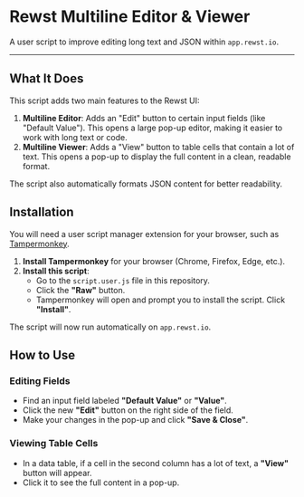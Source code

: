 # Rewst Multiline Editor & Viewer

A user script to improve editing long text and JSON within `app.rewst.io`.

---

## What It Does

This script adds two main features to the Rewst UI:

1.  **Multiline Editor**: Adds an "Edit" button to certain input fields (like "Default Value"). This opens a large pop-up editor, making it easier to work with long text or code.
2.  **Multiline Viewer**: Adds a "View" button to table cells that contain a lot of text. This opens a pop-up to display the full content in a clean, readable format.

The script also automatically formats JSON content for better readability.

## Installation

You will need a user script manager extension for your browser, such as [Tampermonkey](https://www.tampermonkey.net/).

1.  **Install Tampermonkey** for your browser (Chrome, Firefox, Edge, etc.).
2.  **Install this script**:
    * Go to the `script.user.js` file in this repository.
    * Click the **"Raw"** button.
    * Tampermonkey will open and prompt you to install the script. Click **"Install"**.

The script will now run automatically on `app.rewst.io`.

## How to Use

### Editing Fields

* Find an input field labeled **"Default Value"** or **"Value"**.
* Click the new **"Edit"** button on the right side of the field.
* Make your changes in the pop-up and click **"Save & Close"**.

### Viewing Table Cells

* In a data table, if a cell in the second column has a lot of text, a **"View"** button will appear.
* Click it to see the full content in a pop-up.